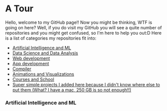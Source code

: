 # A Tour
Hello, welcome to my GitHub page!! Now you might be thinking, WTF is going on here? Well, if you do visit my GitHub you will see a quite number of repositories and you might get confused, so I'm here to help you out:D
Here is a list of categories my repositories fit into:
* [Artificial Intelligence and ML](#ai)
* [Data Science and Data Analysis]()
* [Web development]()
* [App development]()
* [Compiler]()
* [Animations and Visualizations]()
* [Courses and School]()
* [Super simple projects I added here because I didn't know where else to put them (What? I have a mac, 250 GB is so not enough!!)]()

<h3 id="ai">Artificial Intelligence and ML</h3>
